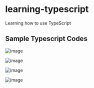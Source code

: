 # learning-typescript
Learning how to use TypeScript

## Sample Typescript Codes

![image](https://github.com/user-attachments/assets/830f675f-0509-409f-a869-ae52b3e86542)

![image](https://github.com/user-attachments/assets/f42b58d6-7d8c-49ff-865d-b2b10966b38b)

![image](https://github.com/user-attachments/assets/9ee8545f-ca8c-4817-bf7b-8ad53ac5de1d)

![image](https://github.com/user-attachments/assets/6d0e78c4-9327-47bf-a6b4-d8b293603571)
